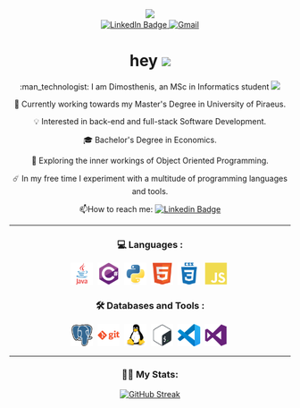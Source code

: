 <div id="header" align="center">
  <img src="https://media.giphy.com/media/Ll22OhMLAlVDb8UQWe/giphy.gif" width="150"/>
  
<!--  badges section --> 
  <div id="badges">
  <a href="https://www.linkedin.com/in/dimosthenis-karampinas-00971a217/">
    <img src="https://img.shields.io/badge/LinkedIn-blue?style=for-the-badge&logo=linkedin&logoColor=white" alt="LinkedIn Badge"/>
  </a>
  <a href="mailto:dkarampinas96@gmail.com">
    <img src="https://img.shields.io/badge/Gmail-D14836?style=for-the-badge&logo=gmail&logoColor=white" alt="Gmail"/><br>
  </a>  
<!--     <img src="https://komarev.com/ghpvc/?username=dimosthenis-k&style=flat-square&color=blue" alt=""/> -->
    <h1>
<!-- greetings section -->
    hey 
<!-- <img src="https://media.giphy.com/media/hvRJCLFzcasrR4ia7z/giphy.gif" width="30px"/> -->
<img src="https://media.giphy.com/media/tgdAjNDxbSx9POsllT/giphy.gif"  width="40px">
<!-- <img src="https://media.giphy.com/media/lnORolcv2a0224p4y3/giphy.gif" width="70px"/> -->
    </h1>
    <div align="center"
  </div>
  </div>
</div>
<!-- about me section  -->
:man_technologist: I am Dimosthenis, an MSc in Informatics student <img src="https://media.giphy.com/media/h741oEMnAUIILdX0kU/giphy.gif" width="20">

:telescope: Currently working towards my Master's Degree in University of Piraeus.

:bulb: Interested in back-end and full-stack Software Development.

🎓 Bachelor's Degree in Economics.

:seedling: Exploring the inner workings of Object Oriented Programming.

☄️ In my free time I experiment with a multitude of programming languages and tools.

:mailbox:How to reach me: [![Linkedin Badge](https://img.shields.io/badge/-Dimosthenis-blue?style=flat&logo=Linkedin&logoColor=white)](https://www.linkedin.com/in/dimosthenis-karampinas-00971a217/)

<!-- languages and tools section -->
---

### 💻 Languages :
<div>
  <img src="https://github.com/devicons/devicon/blob/master/icons/java/java-original-wordmark.svg" title="Java" alt="Java" width="40" height="40"/>&nbsp;
  <img src="https://github.com/devicons/devicon/blob/master/icons/csharp/csharp-original.svg" title="CSharp" alt="CSharp" width="40" height="40"/>&nbsp;
  <img src="https://github.com/devicons/devicon/blob/master/icons/python/python-original.svg" title="Python "alt="Python" width="40" height="40"/>&nbsp;
  <img src="https://github.com/devicons/devicon/blob/master/icons/html5/html5-original.svg" title="HTML5" alt="HTML" width="40" height="40"/>&nbsp;
  <img src="https://github.com/devicons/devicon/blob/master/icons/css3/css3-plain-wordmark.svg"  title="CSS3" alt="CSS" width="40" height="40"/>&nbsp;
  <img src="https://github.com/devicons/devicon/blob/master/icons/javascript/javascript-plain.svg"  title="JS" alt="JS" width="40" height="40"/>&nbsp;
<div>
  
### 🛠️ Databases and Tools :
<div>
  <img src="https://github.com/devicons/devicon/blob/master/icons/postgresql/postgresql-original.svg" title="postgres" alt="postgres" width="40" height="40"/>&nbsp;
  <img src="https://github.com/devicons/devicon/blob/master/icons/git/git-plain-wordmark.svg" title="git" alt="git" width="40" height="40"/>&nbsp;
  <img src="https://github.com/devicons/devicon/blob/master/icons/linux/linux-original.svg" title="linux" alt="linux" width="40" height="40"/>&nbsp;
  <img src="https://github.com/devicons/devicon/blob/master/icons/bash/bash-original.svg" title="bash" alt="bash" width="40" height="40"/>&nbsp;
  <img src="https://github.com/devicons/devicon/blob/master/icons/vscode/vscode-original.svg" title="vscode" alt="VSCode" width="40" height="40"/>&nbsp;
  <img src="https://github.com/devicons/devicon/blob/master/icons/visualstudio/visualstudio-plain.svg" title="vs" alt="visualstudio" width="40" height="40"/>&nbsp;
<div>

<!-- stats section  -->
 ---
  
 ### 🧑‍🔬 My Stats:
  [![GitHub Streak](https://github-readme-streak-stats.herokuapp.com?user=dimosthenis-k&theme=tokyonight_duo&date_format=j%20M%5B%20Y%5D&fire=F06810)](https://git.io/streak-stats)
  
<!--   [![Top Langs](https://github-readme-stats.vercel.app/api/top-langs/?username=dimosthenis-k&layout=compact&theme=vision-friendly-dark)](https://github.com/anuraghazra/github-readme-stats) -->
